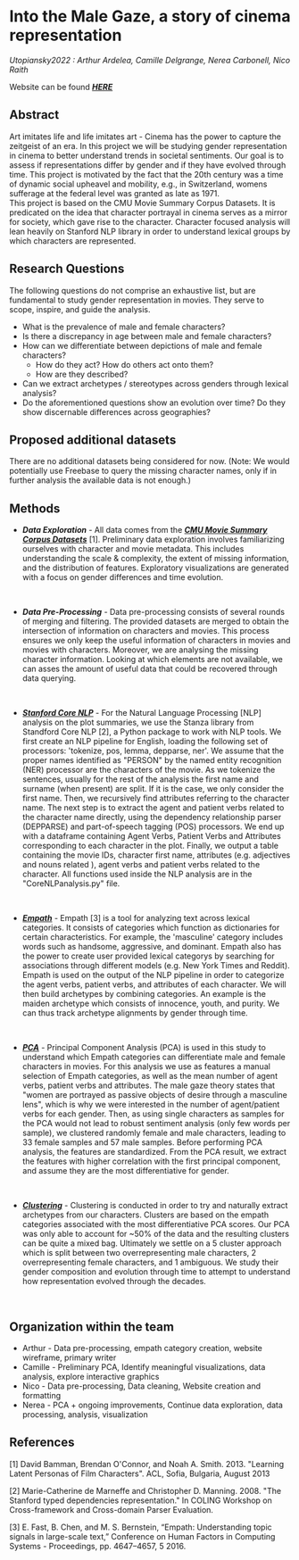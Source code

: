 # Into the Male Gaze, a story of cinema representation
*Utopiansky2022 : Arthur Ardelea, Camille Delgrange, Nerea Carbonell, Nico Raith*

Website can be found ___[HERE](https://nicoraith.github.io/landing-page-theme/#home)___

## Abstract
Art imitates life and life imitates art - Cinema has the power to capture the zeitgeist of an era. In this project we will be studying gender representation in cinema to better understand trends in societal sentiments. Our goal is to assess if representations differ by gender and if they have evolved through time. This project is motivated by the fact that the 20th century was a time of dynamic social upheavel and mobility, e.g., in Switzerland, womens sufferage at the federal level was granted as late as 1971.  <br />
This project is based on the CMU Movie Summary Corpus Datasets. It is predicated on the idea that character portrayal in cinema serves as a mirror for society, which gave rise to the character. Character focused analysis will lean heavily on Stanford NLP library in order to understand lexical groups by which characters are represented. <br />



## Research Questions
The following questions do not comprise an exhaustive list, but are fundamental to study gender representation in movies. They serve to scope, inspire, and guide the analysis.

* What is the prevalence of male and female characters?
* Is there a discrepancy in age between male and female characters?
* How can we differentiate between depictions of male and female characters?
    + How do they act? How do others act onto them?
    + How are they described?
* Can we extract archetypes / stereotypes across genders through lexical analysis?
* Do the aforementioned questions show an evolution over time? Do they show discernable differences across geographies?


## Proposed additional datasets
There are no additional datasets being considered for now. 
(Note: We would potentially use Freebase to query the missing character names, only if in further analysis the available data is not enough.)


## Methods
* ___Data Exploration___ - All data comes from the ___[CMU Movie Summary Corpus Datasets](http://www.cs.cmu.edu/~ark/personas/)___ [1]. Preliminary data exploration involves familiarizing ourselves with character and movie metadata. This includes understanding the scale & complexity, the extent of missing information, and the distribution of features. Exploratory visualizations are generated with a focus on gender differences and time evolution.
<br />

* ___Data Pre-Processing___ - Data pre-processing consists of several rounds of merging and filtering. The provided datasets are merged to obtain the intersection of information on characters and movies. This process ensures we only keep the useful information of characters in movies and movies with characters. Moreover, we are analysing the missing character information. Looking at which elements are not available, we can asses the amount of useful data that could be recovered through data querying.
<br />

* ___[Stanford Core NLP](https://github.com/stanfordnlp/CoreNLP)___ - For the Natural Language Processing [NLP] analysis on the plot summaries, we use the Stanza library from Standford Core NLP [2], a Python package to work with NLP tools. We first create an NLP pipeline for English, loading the following set of processors: 'tokenize, pos, lemma, depparse, ner'. We assume that the proper names identified as "PERSON" by the named entity recognition (NER) processor are the characters of the movie. As we tokenize the sentences, usually for the rest of the analysis the first name and surname (when present) are split. If it is the case, we only consider the first name. Then, we recursively find attributes referring to the character name. The next step is to extract the agent and patient verbs related to the character name directly, using the dependency relationship parser (DEPPARSE) and part-of-speech tagging (POS) processors. We end up with a dataframe containing Agent Verbs, Patient Verbs and Attributes corresponding to each character in the plot. Finally, we output a table containing the movie IDs, character first name, attributes (e.g. adjectives and nouns related ), agent verbs and patient verbs related to the character. All functions used inside the NLP analysis are in the "CoreNLPanalysis.py" file.
<br />

* ___[Empath](https://github.com/Ejhfast/empath-client)___ - Empath [3] is a tool for analyzing text across lexical categories. It consists of categories which function as dictionaries for certain characteristics. For example, the 'masculine' category includes words such as handsome, aggressive, and dominant. Empath also has the power to create user provided lexical categorys by searching for associations through different models (e.g.  New York Times and Reddit). Empath is used on the output of the NLP pipeline in order to categorize the agent verbs, patient verbs, and attributes of each character. We will then build archetypes by combining categories. An example is the maiden archetype which consists of innocence, youth, and purity. We can thus track archetype alignments by gender through time. 
<br />

* ___[PCA](https://scikit-learn.org/stable/modules/generated/sklearn.decomposition.PCA.html)___ - Principal Component Analysis (PCA) is used in this study to understand which Empath categories can differentiate male and female characters in movies. For this analysis we use as features a manual selection of Empath categories, as well as the mean number of agent verbs, patient verbs and attributes. The male gaze theory states that "women are portrayed as passive objects of desire through a masculine lens", which is why we were interested in the number of agent/patient verbs for each gender. Then, as using single characters as samples for the PCA would not lead to robust sentiment analysis (only few words per sample), we clustered randomly female and male characters, leading to 33 female samples and 57 male samples. Before performing PCA analysis, the features are standardized. From the PCA result, we extract the features with higher correlation with the first principal component, and assume they are the most differentiative for gender. 
<br />

* ___[Clustering](https://scikit-learn.org/stable/modules/clustering.html#clustering)___ - Clustering is conducted in order to try and naturally extract archetypes from our characters. Clusters are based on the empath categories associated with the most differentiative PCA scores. Our PCA was only able to account for ~50% of the data and the resulting clusters can be quite a mixed bag. Ultimately we settle on a 5 cluster approach which is split between two overrepresenting male characters, 2 overrepresenting female characters, and 1 ambiguous. We study their gender composition and evolution through time to attempt to understand how representation evolved through the decades. 
<br />


## Organization within the team
* Arthur - Data pre-processing, empath category creation, website wireframe, primary writer
* Camille - Preliminary PCA, Identify meaningful visualizations, data analysis, explore interactive graphics
* Nico - Data pre-processing, Data cleaning, Website creation and formatting
* Nerea - PCA + ongoing improvements, Continue data exploration, data processing, analysis, visualization


## References

[1] David Bamman, Brendan O'Connor, and Noah A. Smith. 2013. "Learning Latent Personas of Film Characters". ACL, Sofia, Bulgaria, August 2013

[2] Marie-Catherine de Marneffe and Christopher D. Manning. 2008. "The Stanford typed dependencies representation." In COLING Workshop on Cross-framework and Cross-domain Parser Evaluation.

[3] E. Fast, B. Chen, and M. S. Bernstein, “Empath: Understanding topic signals in large-scale text,” Conference on Human Factors in Computing Systems - Proceedings, pp. 4647–4657, 5 2016.

